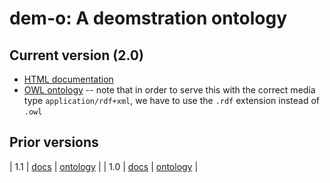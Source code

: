 # dem-o: A deomstration ontology

## Current version (2.0)

  * [HTML documentation](2.0/dem-o.html)
  * [OWL ontology](2.0/dem-o.rdf) -- note that in order to serve this with the correct media type `application/rdf+xml`, we have to use the `.rdf` extension instead of `.owl`

## Prior versions

| 1.1 | [docs](1.1/dem-o.html) | [ontology](1.1/dem-o.rdf) |
| 1.0 | [docs](1.0/dem-o.html) | [ontology](1.0/dem-o.rdf) |

